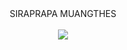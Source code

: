 <html>
  <head>
  </head>
  <body>
    <CENTER>SIRAPRAPA MUANGTHES<CENTER><br><a href="http://www.mx7.com/view2/A58jmMNuP61IATBp" target="_blank"><img border="0" src="http://www.mx7.com/t/2fe/6ddLPq.png" /></a>
  </body>
  </html>
